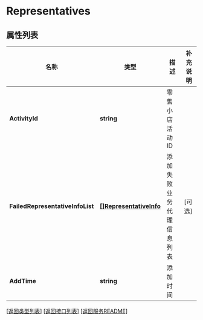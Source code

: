 # Representatives

## 属性列表

名称 | 类型 | 描述 | 补充说明
------------ | ------------- | ------------- | -------------
**ActivityId** | **string** | 零售小店活动ID | 
**FailedRepresentativeInfoList** | [**[]RepresentativeInfo**](RepresentativeInfo.md) | 添加失败业务代理信息列表 | [可选] 
**AddTime** | **string** | 添加时间 | 

[\[返回类型列表\]](README.md#类型列表)
[\[返回接口列表\]](README.md#接口列表)
[\[返回服务README\]](README.md)


